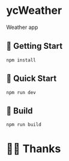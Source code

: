 # ycWeather
Weather app

## 🐻 Getting Start
```
npm install
```

## 🐻 Quick Start
```
npm run dev
```

## 🐻 Build
```
npm run build
```

# 🐻✨ Thanks
